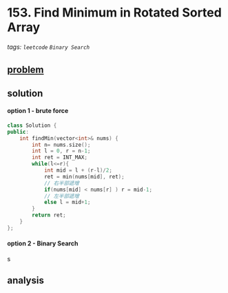 # 153. Find Minimum in Rotated Sorted Array

###### tags: `leetcode` `Binary Search` 

## [problem](https://leetcode.com/problems/find-minimum-in-rotated-sorted-array/)

## solution
#### option 1 - brute force 

```c++
class Solution {
public:
    int findMin(vector<int>& nums) {
        int n= nums.size();
        int l = 0, r = n-1;
        int ret = INT_MAX;
        while(l<=r){
            int mid = l + (r-l)/2;
            ret = min(nums[mid], ret);
            // 右半部遞增
            if(nums[mid] < nums[r] ) r = mid-1;
            // 左半部遞增
            else l = mid+1;
        }
        return ret;
    }
};

```
#### option 2 - Binary Search
s
## analysis
